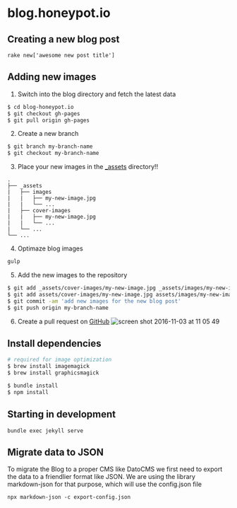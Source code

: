 # blog.honeypot.io

## Creating a new blog post

`rake new['awesome new post title']`

## Adding new images

1. Switch into the blog directory and fetch the latest data

```bash
$ cd blog-honeypot.io
$ git checkout gh-pages
$ git pull origin gh-pages
```

2. Create a new branch

```bash
$ git branch my-branch-name
$ git checkout my-branch-name
```

3. Place your new images in the [\_assets](./_assets) directory!!

```
.
├── _assets
|   ├── images
|   |   ├── my-new-image.jpg
|   |   └── ...
|   ├── cover-images
|   |   ├── my-new-image.jpg
|   |   └── ...
|   └── ...
└── ...
```

4. Optimaze blog images

```bash
gulp
```

5. Add the new images to the repository

```bash
$ git add _assets/cover-images/my-new-image.jpg _assets/images/my-new-image.jpg
$ git add assets/cover-images/my-new-image.jpg assets/images/my-new-image.jpg
$ git commit -am 'add new images for the new blog post'
$ git push origin my-branch-name
```

6. Create a pull request on [GitHub](https://github.com/honeypotio/blog-honeypot-io)
   ![screen shot 2016-11-03 at 11 05 49](https://cloud.githubusercontent.com/assets/464300/19962001/d26c3c7c-a1b5-11e6-987e-ebd550a16d4d.png)

## Install dependencies

```bash
# required for image optimization
$ brew install imagemagick
$ brew install graphicsmagick

$ bundle install
$ npm install
```

## Starting in development

`bundle exec jekyll serve`

## Migrate data to JSON

To migrate the Blog to a proper CMS like DatoCMS we first need to export the data to a friendlier format like JSON. We are using the library markdown-json for that purpose, which will use the config.json file

```
npx markdown-json -c export-config.json
```
